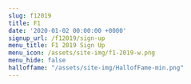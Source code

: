 ```yaml
---
slug: f12019
title: F1
date: '2020-01-02 00:00:00 +0000'
signup_url: /f12019/sign-up
menu_title: F1 2019 Sign Up
menu_icon: /assets/site-img/f1-2019-w.png
menu_hide: false
halloffame: "/assets/site-img/HallofFame-min.png"
---
```


